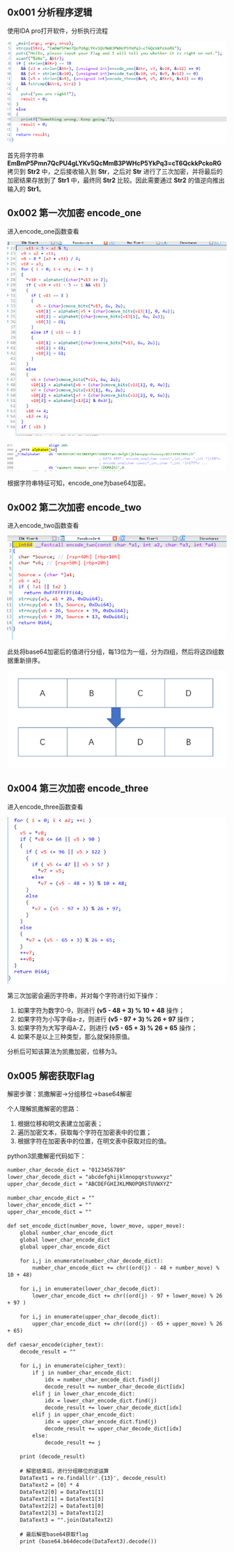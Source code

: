 ## 0x001 分析程序逻辑

使用IDA pro打开软件，分析执行流程

![](1.png)

首先将字符串 **EmBmP5Pmn7QcPU4gLYKv5QcMmB3PWHcP5YkPq3=cT6QckkPckoRG** 拷贝到 **Str2** 中，之后接收输入到 **Str**，之后对 **Str** 进行了三次加密，并将最后的加密结果存放到了 **Str1** 中，最终同 **Str2** 比较。因此需要通过 **Str2** 的值逆向推出输入的 **Str1**。

## 0x002 第一次加密 encode_one

进入encode_one函数查看

![](2.png)

![](3.png)

根据字符串特征可知，encode_one为base64加密。

## 0x002 第二次加密 encode_two

进入encode_two函数查看

![](4.png)

此处将base64加密后的值进行分组，每13位为一组，分为四组，然后将这四组数据重新排序。

![](5.png)

## 0x004 第三次加密 encode_three

进入encode_three函数查看

![](6.png)

第三次加密会遍历字符串，并对每个字符进行如下操作：

1. 如果字符为数字0-9，则进行 **(v5 - 48 + 3) % 10 + 48** 操作；
2. 如果字符为小写字母a-z，则进行 **(v5 - 97 + 3) % 26 + 97** 操作；
3. 如果字符为大写字母A-Z，则进行 **(v5 - 65 + 3) % 26 + 65** 操作；
4. 如果不是以上三种类型，那么就保持原值。

分析后可知该算法为凯撒加密，位移为3。

## 0x005 解密获取Flag

解密步骤：凯撒解密->分组移位->base64解密

个人理解凯撒解密的思路：

1. 根据位移和明文表建立加密表；
2. 遍历加密文本，获取每个字符在加密表中的位置；
3. 根据字符在加密表中的位置，在明文表中获取对应的值。

python3凯撒解密代码如下：

```
number_char_decode_dict = "0123456789"
lower_char_decode_dict = "abcdefghijklmnopqrstuvwxyz"
upper_char_decode_dict = "ABCDEFGHIJKLMNOPQRSTUVWXYZ"

number_char_encode_dict = ""
lower_char_encode_dict = ""
upper_char_encode_dict = ""

def set_encode_dict(number_move, lower_move, upper_move):
    global number_char_encode_dict
    global lower_char_encode_dict
    global upper_char_encode_dict
    
    for i,j in enumerate(number_char_decode_dict):
        number_char_encode_dict += chr((ord(j) - 48 + number_move) % 10 + 48)
        
    for i,j in enumerate(lower_char_decode_dict):
        lower_char_encode_dict += chr((ord(j) - 97 + lower_move) % 26 + 97 )
        
    for i,j in enumerate(upper_char_decode_dict):
        upper_char_encode_dict += chr((ord(j) - 65 + upper_move) % 26 + 65)

def caesar_encode(cipher_text):
    decode_result = ""
    
    for i,j in enumerate(cipher_text):
        if j in number_char_encode_dict:
            idx = number_char_encode_dict.find(j)
            decode_result += number_char_decode_dict[idx]
        elif j in lower_char_encode_dict:
            idx = lower_char_encode_dict.find(j)
            decode_result += lower_char_decode_dict[idx]
        elif j in upper_char_encode_dict:
            idx = upper_char_encode_dict.find(j)
            decode_result += upper_char_decode_dict[idx]
        else:
            decode_result += j
            
    print (decode_result)

    # 解密结束后，进行分组移位的逆运算
    DataText1 = re.findall(r'.{13}', decode_result)
    DataText2 = [0] * 4
    DataText2[0] = DataText1[1]
    DataText2[1] = DataText1[3]
    DataText2[2] = DataText1[0]
    DataText2[3] = DataText1[2]
    DataText3 = "".join(DataText2)

    # 最后解密base64获取flag
    print (base64.b64decode(DataText3).decode())
```